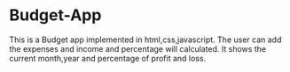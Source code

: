 # Budget-App
This is a Budget app implemented in html,css,javascript. The user can add the expenses and income and percentage will calculated.
It shows the current month,year and percentage of profit and loss.
